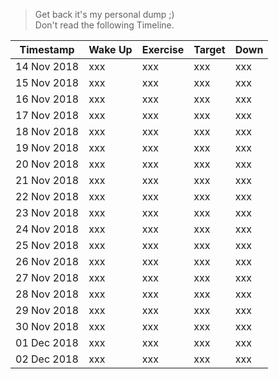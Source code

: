 > Get back it's my personal dump ;)  
> Don't read the following Timeline.

|Timestamp|Wake Up  | Exercise | Target | Down |
|--|--|--|--|--|
| 14 Nov 2018 | xxx | xxx | xxx | xxx |
| 15 Nov 2018 | xxx | xxx | xxx | xxx |
| 16 Nov 2018 | xxx | xxx | xxx | xxx |
| 17 Nov 2018 | xxx | xxx | xxx | xxx |
| 18 Nov 2018 | xxx | xxx | xxx | xxx |
| 19 Nov 2018 | xxx | xxx | xxx | xxx |
| 20 Nov 2018 | xxx | xxx | xxx | xxx |
| 21 Nov 2018 | xxx | xxx | xxx | xxx |
| 22 Nov 2018 | xxx | xxx | xxx | xxx |
| 23 Nov 2018 | xxx | xxx | xxx | xxx |
| 24 Nov 2018 | xxx | xxx | xxx | xxx |
| 25 Nov 2018 | xxx | xxx | xxx | xxx |
| 26 Nov 2018 | xxx | xxx | xxx | xxx |
| 27 Nov 2018 | xxx | xxx | xxx | xxx |
| 28 Nov 2018 | xxx | xxx | xxx | xxx |
| 29 Nov 2018 | xxx | xxx | xxx | xxx |
| 30 Nov 2018 | xxx | xxx | xxx | xxx |
| 01 Dec 2018 | xxx | xxx | xxx | xxx |
| 02 Dec 2018 | xxx | xxx | xxx | xxx |
